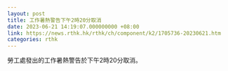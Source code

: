```yaml
---
layout: post
title: 工作暑熱警告下午2時20分取消
date: 2023-06-21 14:19:07.000000000 +08:00
link: https://news.rthk.hk/rthk/ch/component/k2/1705736-20230621.htm
categories: rthk
---
```


勞工處發出的工作暑熱警告於下午2時20分取消。
